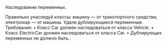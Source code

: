 Наследование переменных.

Правильно унаследуй классы:
машину — от транспортного средства;
электрокар — от машины.
Удали дублирующиеся переменные.
Требования:
•	Класс Car должен наследоваться от класса Vehicle.
•	Класс ElectricCar должен наследоваться от класса Car.
•	Дублирующих переменных не должно быть..